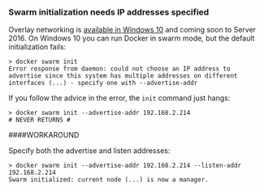 ### Swarm initialization needs IP addresses specified

Overlay networking is [available in Windows 10](https://blogs.technet.microsoft.com/virtualization/2017/02/09/overlay-network-driver-with-support-for-docker-swarm-mode-now-available-to-windows-insiders-on-windows-10/) and coming soon to Server 2016. On Windows 10 you can run Docker in swarm mode, but the default initialization fails:

```
> docker swarm init
Error response from daemon: could not choose an IP address to advertise since this system has multiple addresses on different interfaces (...) - specify one with --advertise-addr
```

If you follow the advice in the error, the `init` command just hangs:

```
> docker swarm init --advertise-addr 192.168.2.214
# NEVER RETURNS #
```

####WORKAROUND

Specify both the advertise and listen addresses:

```
> docker swarm init --advertise-addr 192.168.2.214 --listen-addr 192.168.2.214
Swarm initialized: current node (...) is now a manager.
```